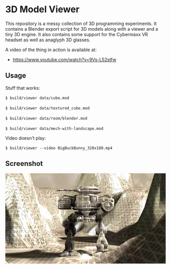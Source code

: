 3D Model Viewer
===============

This repository is a messy collection of 3D programming experiments.
It contains a Blender export script for 3D models along with a viewer
and a tiny 3D engine. It also contains some support for the Cybermaxx VR
headset as well as anaglyph 3D glasses.

A video of the thing in action is available at:

* https://www.youtube.com/watch?v=9Vs-L52stfw


Usage
-----

Stuff that works:

    $ build/viewer data/cube.mod

    $ build/viewer data/textured_cube.mod

    $ build/viewer data/room/blender.mod

    $ build/viewer data/mech-with-landscape.mod

Video doesn't play:

    $ build/viewer --video BigBuckBunny_320x180.mp4


Screenshot
----------

![Screenshot](screenshot.jpg)
